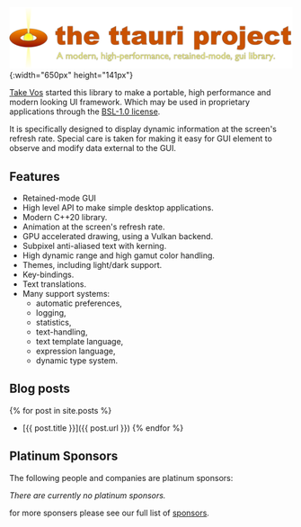 
![the ttauri project: A modern, high-performance, retained-mode, gui library](/assets/images/logos/ttauri-logo-1300x282.png){:width="650px" height="141px"}

[Take Vos](https://github.com/takev/) started this library to make a portable,
high performance and modern looking UI framework. Which may be used in
proprietary applications through the [BSL-1.0 license](https://opensource.org/licenses/BSL-1.0).

It is specifically designed to display dynamic information at the screen's
refresh rate. Special care is taken for making it easy for GUI element to
observe and modify data external to the GUI.

Features
--------
 - Retained-mode GUI
 - High level API to make simple desktop applications.
 - Modern C++20 library.
 - Animation at the screen's refresh rate.
 - GPU accelerated drawing, using a Vulkan backend.
 - Subpixel anti-aliased text with kerning.
 - High dynamic range and high gamut color handling.
 - Themes, including light/dark support.
 - Key-bindings.
 - Text translations.
 - Many support systems:
   + automatic preferences,
   + logging,
   + statistics,
   + text-handling,
   + text template language,
   + expression language,
   + dynamic type system.

Blog posts
----------
{% for post in site.posts %}
 - [{{ post.title }}]({{ post.url }})
{% endfor %}

Platinum Sponsors
-----------------

The following people and companies are platinum sponsors:

_There are currently no platinum sponsors._

for more sponsers please see our full list of [sponsors](sponsors.md).

